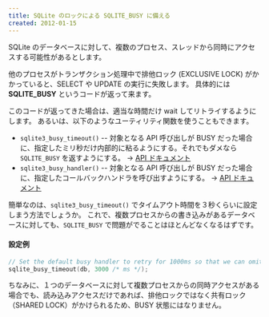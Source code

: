 ```yaml
---
title: SQLite のロックによる SQLITE_BUSY に備える
created: 2012-01-15
---
```


SQLite のデータベースに対して、複数のプロセス、スレッドから同時にアクセスする可能性があるとします。

他のプロセスがトランザクション処理中で排他ロック (EXCLUSIVE LOCK) がかかっていると、SELECT や UPDATE の実行に失敗します。
具体的には **SQLITE_BUSY** というコードが返って来ます。

このコードが返ってきた場合は、適当な時間だけ wait してリトライするようにします。
あるいは、以下のようなユーティリティ関数を使うこともできます。

- `sqlite3_busy_timeout()` -- 対象となる API 呼び出しが BUSY だった場合に、指定したミリ秒だけ内部的に粘るようにする。それでもダメなら `SQLITE_BUSY` を返すようにする。 → [API ドキュメント](http://www.sqlite.org/c3ref/busy_timeout.html)
- `sqlite3_busy_handler()` -- 対象となる API 呼び出しが BUSY だった場合に、指定したコールバックハンドラを呼び出すようにする。 → [API ドキュメント](http://www.sqlite.org/c3ref/busy_handler.html)

簡単なのは、`sqlite3_busy_timeout()` でタイムアウト時間を３秒くらいに設定しまう方法でしょうか。
これで、複数プロセスからの書き込みがあるデータベースに対しても、`SQLITE_BUSY` で問題がでることはほとんどなくなるはずです。

#### 設定例

~~~ cpp
// Set the default busy handler to retry for 1000ms so that we can omit retry code.
sqlite_busy_timeout(db, 3000 /* ms */);
~~~

ちなみに、１つのデータベースに対して複数プロセスからの同時アクセスがある場合でも、読み込みアクセスだけであれば、排他ロックではなく共有ロック（SHARED LOCK）がかけられるため、BUSY 状態にはなりません。

